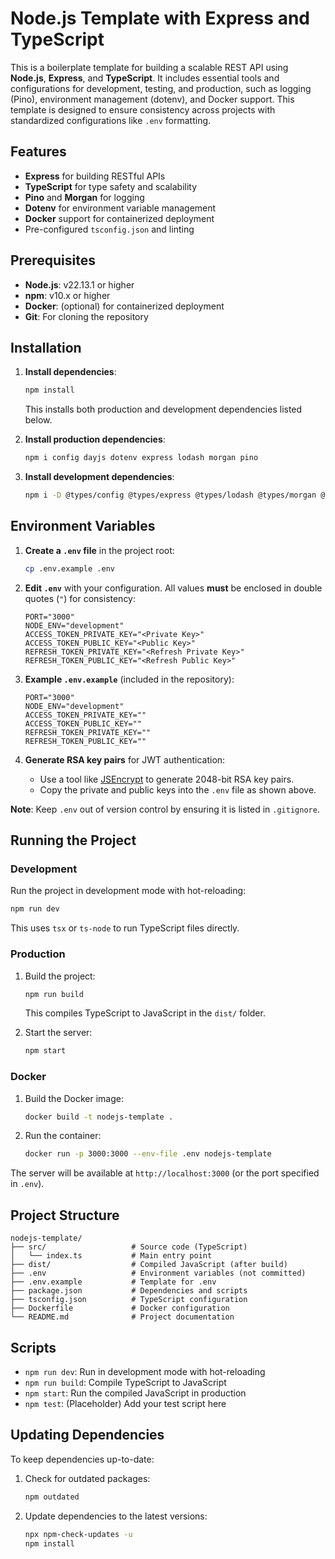 # Node.js Template with Express and TypeScript

This is a boilerplate template for building a scalable REST API using **Node.js**, **Express**, and **TypeScript**. It includes essential tools and configurations for development, testing, and production, such as logging (Pino), environment management (dotenv), and Docker support. This template is designed to ensure consistency across projects with standardized configurations like `.env` formatting.

## Features

- **Express** for building RESTful APIs
- **TypeScript** for type safety and scalability
- **Pino** and **Morgan** for logging
- **Dotenv** for environment variable management
- **Docker** support for containerized deployment
- Pre-configured `tsconfig.json` and linting

## Prerequisites

- **Node.js**: v22.13.1 or higher
- **npm**: v10.x or higher
- **Docker**: (optional) for containerized deployment
- **Git**: For cloning the repository

## Installation

1. **Install dependencies**:

   ```bash
   npm install
   ```

   This installs both production and development dependencies listed below.

2. **Install production dependencies**:

   ```bash
   npm i config dayjs dotenv express lodash morgan pino
   ```

3. **Install development dependencies**:
   ```bash
   npm i -D @types/config @types/express @types/lodash @types/morgan @types/node pino-pretty ts-node tsx typescript
   ```

## Environment Variables

1. **Create a `.env` file** in the project root:

   ```bash
   cp .env.example .env
   ```

2. **Edit `.env`** with your configuration. All values **must** be enclosed in double quotes (`"`) for consistency:

   ```env
   PORT="3000"
   NODE_ENV="development"
   ACCESS_TOKEN_PRIVATE_KEY="<Private Key>"
   ACCESS_TOKEN_PUBLIC_KEY="<Public Key>"
   REFRESH_TOKEN_PRIVATE_KEY="<Refresh Private Key>"
   REFRESH_TOKEN_PUBLIC_KEY="<Refresh Public Key>"
   ```

3. **Example `.env.example`** (included in the repository):

   ```env
   PORT="3000"
   NODE_ENV="development"
   ACCESS_TOKEN_PRIVATE_KEY=""
   ACCESS_TOKEN_PUBLIC_KEY=""
   REFRESH_TOKEN_PRIVATE_KEY=""
   REFRESH_TOKEN_PUBLIC_KEY=""
   ```

4. **Generate RSA key pairs** for JWT authentication:
   - Use a tool like [JSEncrypt](https://travistidwell.com/jsencrypt/demo/) to generate 2048-bit RSA key pairs.
   - Copy the private and public keys into the `.env` file as shown above.

**Note**: Keep `.env` out of version control by ensuring it is listed in `.gitignore`.

## Running the Project

### Development

Run the project in development mode with hot-reloading:

```bash
npm run dev
```

This uses `tsx` or `ts-node` to run TypeScript files directly.

### Production

1. Build the project:

   ```bash
   npm run build
   ```

   This compiles TypeScript to JavaScript in the `dist/` folder.

2. Start the server:
   ```bash
   npm start
   ```

### Docker

1. Build the Docker image:

   ```bash
   docker build -t nodejs-template .
   ```

2. Run the container:
   ```bash
   docker run -p 3000:3000 --env-file .env nodejs-template
   ```

The server will be available at `http://localhost:3000` (or the port specified in `.env`).

## Project Structure

```
nodejs-template/
├── src/                   # Source code (TypeScript)
│   └── index.ts           # Main entry point
├── dist/                  # Compiled JavaScript (after build)
├── .env                   # Environment variables (not committed)
├── .env.example           # Template for .env
├── package.json           # Dependencies and scripts
├── tsconfig.json          # TypeScript configuration
├── Dockerfile             # Docker configuration
└── README.md              # Project documentation
```

## Scripts

- `npm run dev`: Run in development mode with hot-reloading
- `npm run build`: Compile TypeScript to JavaScript
- `npm start`: Run the compiled JavaScript in production
- `npm test`: (Placeholder) Add your test script here

## Updating Dependencies

To keep dependencies up-to-date:

1. Check for outdated packages:
   ```bash
   npm outdated
   ```
2. Update dependencies to the latest versions:
   ```bash
   npx npm-check-updates -u
   npm install
   ```

